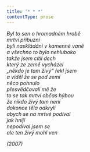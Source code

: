 ```yaml
---
title: '* * *'
contentType: prose
---
```


<section>

_Byl to sen o hromadném hrobě  
mrtví příbuzní  
byli naskládáni v kamenné vaně  
a všechno to bylo nehluboko  
takže jsem cítil dech  
který ze země vycházel  
„někdo je tam živý“ řekl jsem  
a viděl že se pod zemí  
něco pohnulo  
přesvědčovali mě že  
to se tak mrtví občas hýbou  
že nikdo živý tam není  
dokonce těla odkryli  
abych se na mrtvé podíval  
jak hnijí  
nepodíval jsem se  
ale ten živý mohl ven_

</section>

<section>

_(2007)_

</section>

